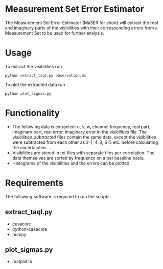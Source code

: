 # Measurement Set Error Estimator
The Measurement Set Error Estimator (MaSER for short) will extract the real and imaginary parts of the visibilities with their corresponding errors from a Measurement Set to be used for further analysis.

Usage
=====
To extract the visibilities run

    python extract_taql.py observation.ms

To plot the extracted data run

    python plot_sigmas.py

Functionality
=============
- The following data is extracted: u, v, w, channel frequency, real part, imaginary part, real error, imaginary error in the *visibilities* file. The *visibilities_subtracted* files contain the same data, except the visibilities were subtracted from each other as 2-1, 4-3, 6-5 etc. before calculating the uncertainties.
- Visibilities are stored in txt files with separate files per correlation. The data themselves are sorted by frequency on a per baseline basis.
- Histograms of the visibilities and the errors can be plotted.

Requirements
============
The following software is required to run the scripts.

extract_taql.py
---------------
- casacore
- python-casacore
- numpy

plot_sigmas.py
--------------
- matplotlib
